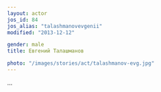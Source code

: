 ```yaml
---
layout: actor
jos_id: 84
jos_alias: "talashmanovevgenii"
modified: "2013-12-12"

gender: male
title: Евгений Талашманов

photo: "/images/stories/act/talashmanov-evg.jpg"
---
```


…